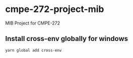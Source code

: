 # cmpe-272-project-mib
MIB Project for CMPE-272

## Install cross-env globally for windows

```
yarn global add cross-env
```
